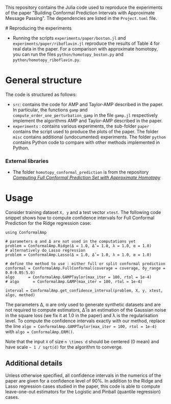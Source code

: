This repository contains the Julia code used to reproduce the experiments of the paper "Building Conformal Prediction Intervals with Approximate Message Passing". The dependencies are listed in the `Project.toml` file.

# Reproducing the experiments 

* Running the scripts `experiments/paper/boston.jl` and `experiments/paper/riboflavin.jl` reproduce the results of Table 4 for real data in the paper. For a comparison with approximate homotopy, you can run the files `python/homotopy_boston.py` and `python/homotopy_riboflavin.py`. 

# General structure 

The code is structured as follows:

* `src`: contains the code for AMP and Taylor-AMP described in the paper. In particular, the functions `gamp` and `compute_order_one_perturbation_gamp` in the file `gamp.jl` respectively implement the algorithms AMP and Taylor-AMP described in the paper.
* `experiments` : contains various experiments, the sub-folder `paper` contains the script used to produce the plots of the paper. The folder `misc` contains additional (undocumented) experiments. The folder `python` contains Python code to compare with other methods implemented in Python.

### External libraries 

* The folder `homotopy_conformal_prediction` is from the repository [_Computing Full Conformal Prediction Set with Approximate Homotopy_](http://github.com/EugeneNdiaye/homotopy_conformal_prediction)

# Usage

Consider training dataset `X, y` and a test vector `xtest`. The following code snippet shows how to compute confidence intervals for Full Conformal Prediction for the Ridge regression case:

```
using ConformalAmp

# parameters α and Δ are not used in the computations yet 
problem = ConformalAmp.Ridge(Δ = 1.0, Δ̂ = 1.0, λ = 1.0, α = 1.0)
# alternatively do Lasso regression
problem = ConformalAmp.Lasso(Δ = 1.0, Δ̂ = 1.0, λ = 1.0, α = 1.0)

# define the method to use : either full or split conformal prediction
conformal = ConformalAmp.FullConformal(coverage = coverage, δy_range = 0.0:0.05:5.0)
algo      = ConformalAmp.GAMPTaylor(max_iter = 100, rtol = 1e-4)
# algo      = ConformalAmp.GAMP(max_iter = 100, rtol = 1e-4)

interval = ConformalAmp.get_confidence_interval(problem, X, y, xtest, algo, method)
```

The parameters Δ, α are only used to generate synthetic datasets and are not required to compute estimators, Δ̂ is an estimation of the Gaussian noise in the square loss (we fix it at 1.0 in the paper) and λ is the regularisation level. To compute the confidence intervals exactly with our method, replace the line `algo = ConformalAmp.GAMPTaylor(max_iter = 100, rtol = 1e-4)` with `algo = ConformalAmp.ERM()`.

Note that the input `X` of size `n \times d` should be centered (0 mean) and have scale `~ 1 / sqrt(d)` for the algorithm to converge.

## Additional details

Unless otherwise specified, all confidence intervals in the numerics of the paper are given for a confidence level of 90%. In addition to the Ridge and Lasso regression cases studied in the paper, this code is able to compute leave-one-out estimators for the Logistic and Pinball (quantile regression) cases.